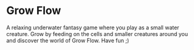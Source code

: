 # Grow Flow
A relaxing underwater fantasy game where you play as a small water creature. 
Grow by feeding on the cells and smaller creatures around you and discover the world of Grow Flow.
Have fun ;)
